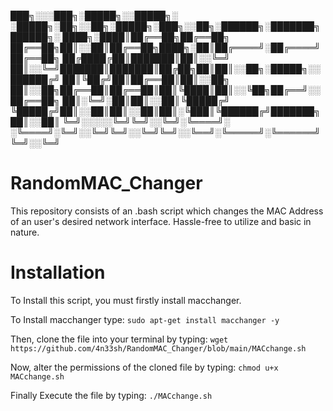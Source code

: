 
███╗░░░███╗░█████╗░░█████╗░  ░█████╗░██╗░░██╗░█████╗░███╗░░██╗░██████╗░███████╗██████╗░
████╗░████║██╔══██╗██╔══██╗  ██╔══██╗██║░░██║██╔══██╗████╗░██║██╔════╝░██╔════╝██╔══██╗
██╔████╔██║███████║██║░░╚═╝  ██║░░╚═╝███████║███████║██╔██╗██║██║░░██╗░█████╗░░██████╔╝
██║╚██╔╝██║██╔══██║██║░░██╗  ██║░░██╗██╔══██║██╔══██║██║╚████║██║░░╚██╗██╔══╝░░██╔══██╗
██║░╚═╝░██║██║░░██║╚█████╔╝  ╚█████╔╝██║░░██║██║░░██║██║░╚███║╚██████╔╝███████╗██║░░██║
╚═╝░░░░░╚═╝╚═╝░░╚═╝░╚════╝░  ░╚════╝░╚═╝░░╚═╝╚═╝░░╚═╝╚═╝░░╚══╝░╚═════╝░╚══════╝╚═╝░░╚═╝

# RandomMAC_Changer
This repository consists of an .bash script which changes the MAC Address of an user's desired network interface. Hassle-free to utilize and basic in nature.
# Installation
To Install this script, you must firstly install macchanger.

To Install macchanger type:  ```sudo apt-get install macchanger -y```

Then, clone the file into your terminal by typing: 
```wget https://github.com/4n33sh/RandomMAC_Changer/blob/main/MACchange.sh```

Now, alter the permissions of the cloned file by typing: ```chmod u+x MACchange.sh```

Finally Execute the file by typing: ```./MACchange.sh```
